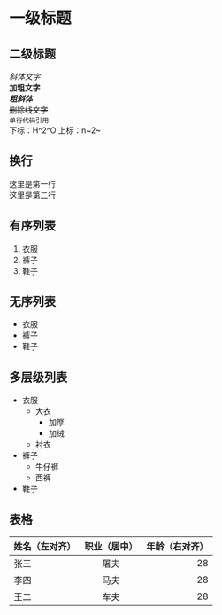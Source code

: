 # 一级标题
## 二级标题

*斜体文字*<br>
**加粗文字**<br>
***粗斜体***<br>
~~删除线文字~~<br>
```单行代码引用```<br>
下标：H^2^O
上标：n~2~

## 换行
这里是第一行<br>这里是第二行

## 有序列表
1. 衣服
1. 裤子
1. 鞋子

## 无序列表
- 衣服
- 裤子
- 鞋子

## 多层级列表
- 衣服
    - 大衣
        - 加厚
        - 加绒
    - 衬衣
- 裤子
    - 牛仔裤
    - 西裤
- 鞋子


## 表格
姓名（左对齐）| 职业（居中）| 年龄（右对齐）
:-| :-: | -: 
张三 | 屠夫 | 28
李四 | 马夫 | 28
王二 | 车夫 | 28









